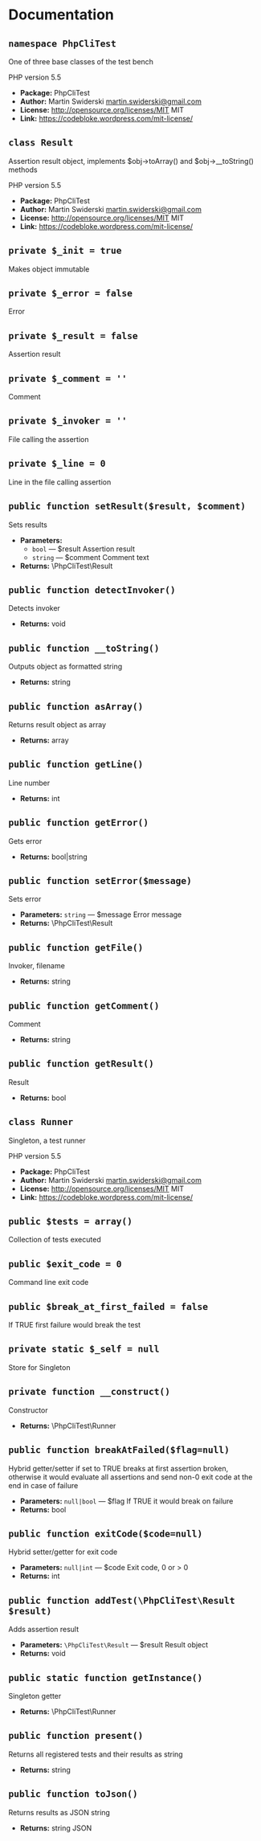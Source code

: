 # Documentation

## `namespace PhpCliTest`

One of three base classes of the test bench 

PHP version 5.5

 * **Package:** PhpCliTest
 * **Author:** Martin Swiderski <martin.swiderski@gmail.com>
 * **License:** http://opensource.org/licenses/MIT MIT
 * **Link:** https://codebloke.wordpress.com/mit-license/

## `class Result`

Assertion result object, implements $obj->toArray() and $obj->__toString() methods 

PHP version 5.5

 * **Package:** PhpCliTest
 * **Author:** Martin Swiderski <martin.swiderski@gmail.com>
 * **License:** http://opensource.org/licenses/MIT MIT
 * **Link:** https://codebloke.wordpress.com/mit-license/

## `private $_init = true`

Makes object immutable


## `private $_error = false`

Error


## `private $_result = false`

Assertion result


## `private $_comment = ''`

Comment


## `private $_invoker = ''`

File calling the assertion


## `private $_line = 0`

Line in the file calling assertion


## `public function setResult($result, $comment)`

Sets results

 * **Parameters:**
   * `bool` — $result Assertion result
   * `string` — $comment Comment text
 * **Returns:** \PhpCliTest\Result

## `public function detectInvoker()`

Detects invoker

 * **Returns:** void

## `public function __toString()`

Outputs object as formatted string

 * **Returns:** string

## `public function asArray()`

Returns result object as array

 * **Returns:** array

## `public function getLine()`

Line number

 * **Returns:** int

## `public function getError()`

Gets error

 * **Returns:** bool|string

## `public function setError($message)`

Sets error

 * **Parameters:** `string` — $message Error message
 * **Returns:** \PhpCliTest\Result

## `public function getFile()`

Invoker, filename

 * **Returns:** string

## `public function getComment()`

Comment

 * **Returns:** string

## `public function getResult()`

Result

 * **Returns:** bool

## `class Runner`

Singleton, a test runner

PHP version 5.5

 * **Package:** PhpCliTest
 * **Author:** Martin Swiderski <martin.swiderski@gmail.com>
 * **License:** http://opensource.org/licenses/MIT MIT
 * **Link:** https://codebloke.wordpress.com/mit-license/

## `public $tests = array()`

Collection of tests executed


## `public $exit_code = 0`

Command line exit code


## `public $break_at_first_failed = false`

If TRUE first failure would break the test


## `private static $_self = null`

Store for Singleton


## `private function __construct()`

Constructor

 * **Returns:** \PhpCliTest\Runner

## `public function breakAtFailed($flag=null)`

Hybrid getter/setter if set to TRUE breaks at first assertion broken, otherwise it would evaluate all assertions and send non-0 exit code at the end in case of failure

 * **Parameters:** `null|bool` — $flag If TRUE it would break on failure
 * **Returns:** bool

## `public function exitCode($code=null)`

Hybrid setter/getter for exit code

 * **Parameters:** `null|int` — $code Exit code, 0 or > 0
 * **Returns:** int

## `public function addTest(\PhpCliTest\Result $result)`

Adds assertion result

 * **Parameters:** `\PhpCliTest\Result` — $result Result object
 * **Returns:** void

## `public static function getInstance()`

Singleton getter

 * **Returns:** \PhpCliTest\Runner

## `public function present()`

Returns all registered tests and their results as string

 * **Returns:** string

## `public function toJson()`

Returns results as JSON string

 * **Returns:** string JSON

 